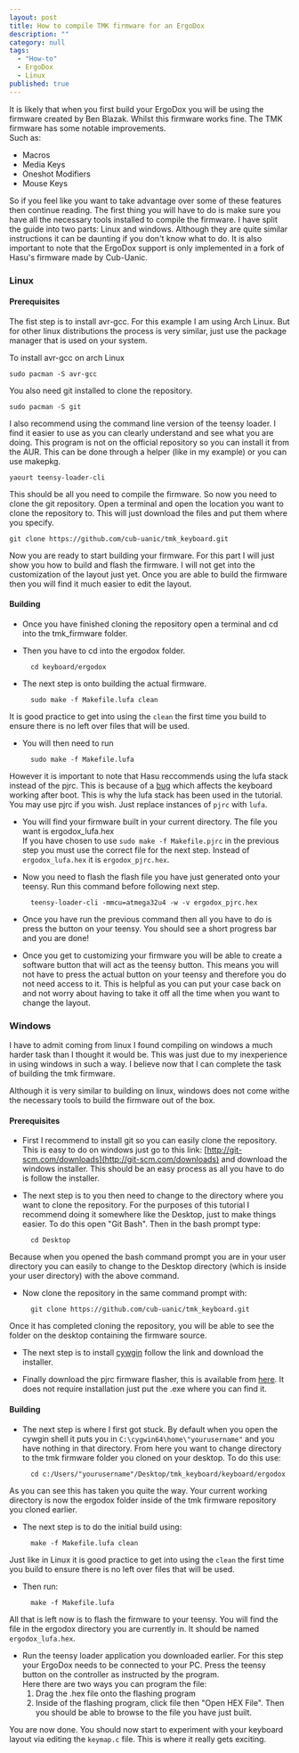 ```yaml
---
layout: post
title: How to compile TMK firmware for an ErgoDox
description: ""
category: null
tags: 
  - "How-to"
  - ErgoDox
  - Linux
published: true
---
```


It is likely that when you first build your ErgoDox you will be using the firmware created by Ben Blazak. Whilst this firmware works fine. The TMK firmware has some notable improvements.<br> Such as:

 * Macros
 * Media Keys
 * Oneshot Modifiers 
 * Mouse Keys 
&nbsp;

So if you feel like you want to take advantage over some of these features then continue reading. The first thing you will have to do is make sure you have all the necessary tools installed to compile the firmware. I have split the guide into two parts: Linux and windows. Although they are quite similar instructions it can be daunting if you don't know what to do.
It is also important to note that the ErgoDox support is only implemented in a fork of Hasu's firmware made by Cub-Uanic.
### Linux
#### Prerequisites 
The fist step is to install avr-gcc. For this example I am using Arch Linux. But for other linux distributions the process is very similar, just use the package manager that is used on your system.

To install avr-gcc on arch Linux

    sudo pacman -S avr-gcc

You also need git installed to clone the repository.

    sudo pacman -S git

I also recommend using the command line version of the teensy loader. I find it easier to use as you can clearly understand and see what you are doing. This program is not on the official repository so you can install it from the AUR. This can be done through a helper (like in my example) or you can use makepkg.

    yaourt teensy-loader-cli

This should be all you need to compile the firmware. So now you need to clone the git repository. Open a terminal and open the location you want to clone the repository to. This will just download the files and put them where you specify.

    git clone https://github.com/cub-uanic/tmk_keyboard.git

Now you are ready to start building your firmware. For this part I will just show you how to build and flash the firmware. I will not get into the customization of the layout just yet. Once you are able to build the firmware then you will find it much easier to edit the layout.

#### Building

* Once you have finished cloning the repository open a terminal and cd into the tmk_firmware folder.
* Then you have to cd into the ergodox folder.

		cd keyboard/ergodox

* The next step is onto building the actual firmware.

		sudo make -f Makefile.lufa clean
It is good practice to get into using the `clean` the first time you build to ensure there is no left over files that will be used.

* You will then need to run 
		
		sudo make -f Makefile.lufa
However it is important to note that Hasu reccommends using the lufa stack instead of the pjrc. This is because of a [bug](https://github.com/tmk/tmk_keyboard/issues/58) which affects the keyboard working after boot. This is why the lufa stack has been used in the tutorial. You may use pjrc if you wish. Just replace instances of `pjrc` with `lufa`.
* You will find your firmware built in your current directory. The file you want is ergodox_lufa.hex <br>
If you have chosen to use `sudo make -f Makefile.pjrc` in the previous step you must use the correct file for the next step. Instead of `ergodox_lufa.hex` it is `ergodox_pjrc.hex`.

* Now you need to flash the flash file you have just generated onto your teensy. Run this command before following next step.

		teensy-loader-cli -mmcu=atmega32u4 -w -v ergodox_pjrc.hex

* Once you have run the previous command then all you have to do is press the button on your teensy. You should see a short progress bar and you are done!

* Once you get to customizing your firmware you will be able to create a software button that will act as the teensy button. This means you will not have to press the actual button on your teensy and therefore you do not need access to it. This is helpful as you can put your case back on and not worry about having to take it off all the time when you want to change the layout.

### Windows
I have to admit coming from linux I found compiling on windows a much harder task than I thought it would be. This was just due to my inexperience in using windows in such a way. I believe now that I can complete the task of building the tmk firmware.

Although it is very similar to building on linux, windows does not come withe the necessary tools to build the firmware out of the box.
#### Prerequisites
* First I recommend to install git so you can easily clone the repository. This is easy to do on windows just go to this link: 	[http://git-scm.com/downloads](http://git-scm.com/downloads) and download the windows installer.
This should be an easy process as all you have to do is follow the installer.

* The next step is to you then need to change to the directory where you want to clone the repository. For the purposes of this tutorial I recommend doing it somewhere like the Desktop, just to make things easier. To do this open "Git Bash".
Then in the bash prompt type:

		cd Desktop
Because when you opened the bash command  prompt you are in your user directory you can easily to change to the Desktop directory (which is inside your user directory) with the above command.
* Now clone the repository in the same command prompt with:

		git clone https://github.com/cub-uanic/tmk_keyboard.git
Once it has completed cloning the repository, you will be able to see the folder on the desktop containing the firmware source. 

* The next step is to install [cywgin](http://cygwin.com/install.html) follow the link and download the installer.

* Finally download the pjrc firmware flasher, this is available from [here](http://www.pjrc.com/teensy/loader_vista.html). It  does not require installation just put the .exe where you can find it.

#### Building

* The next step is where I first got stuck. By default when you open the cywgin shell it puts you in `C:\cygwin64\home\"yourusername"` and you have nothing in that directory.
From here you want to change directory to the tmk firmware folder you cloned on your desktop. To do this use:

		cd c:/Users/"yourusername"/Desktop/tmk_keyboard/keyboard/ergodox
As you can see this has taken you quite the way. Your current working directory is now the ergodox folder inside of the tmk firmware repository you cloned earlier.

* The next step is to do the initial build using:

		make -f Makefile.lufa clean
Just like in Linux it is good practice to get into using the `clean` the first time you build to ensure there is no left over files that will be used.

* Then run:
		
        make -f Makefile.lufa
All that is left now is to flash the firmware to your teensy.
You will find the file in the ergodox directory you are currently in. It should be named `ergodox_lufa.hex`.

* Run the teensy loader application you downloaded earlier. For this step your ErgoDox needs to be connected to your PC. Press the teensy button on the controller as instructed by the program.<br>
Here there are two ways you can program the file:
	1. Drag the .hex file onto the flashing program
	2. Inside of the flashing program, click file then "Open HEX File". Then you should be able to browse to the file you have just built.
    
You are now done. You should now start to experiment with your keyboard layout via editing the `keymap.c` file. This is where it really gets exciting.


